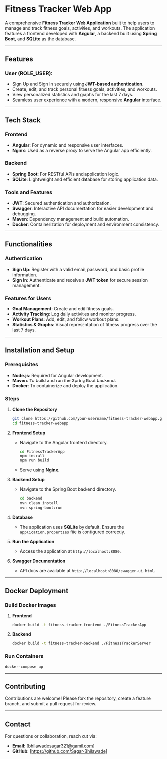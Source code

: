 # Fitness Tracker Web App

A comprehensive **Fitness Tracker Web Application** built to help users to manage and track fitness goals, activities, and workouts. The application features a frontend developed with **Angular**, a backend built using **Spring Boot**, and **SQLite** as the database. 

---

## Features

### User (ROLE_USER):
   - Sign Up and Sign In securely using **JWT-based authentication**.
   - Create, edit, and track personal fitness goals, activities, and workouts.
   - View personalized statistics and graphs for the last 7 days.
   - Seamless user experience with a modern, responsive **Angular** interface.

---

## Tech Stack

### Frontend
- **Angular**: For dynamic and responsive user interfaces.
- **Nginx**: Used as a reverse proxy to serve the Angular app efficiently.

### Backend
- **Spring Boot**: For RESTful APIs and application logic.
- **SQLite**: Lightweight and efficient database for storing application data.

### Tools and Features
- **JWT**: Secured authentication and authorization.
- **Swagger**: Interactive API documentation for easier development and debugging.
- **Maven**: Dependency management and build automation.
- **Docker**: Containerization for deployment and environment consistency.

---

## Functionalities

### Authentication
- **Sign Up**: Register with a valid email, password, and basic profile information.
- **Sign In**: Authenticate and receive a **JWT token** for secure session management.

### Features for Users
- **Goal Management**: Create and edit fitness goals.
- **Activity Tracking**: Log daily activities and monitor progress.
- **Workout Plans**: Add, edit, and follow workout plans.
- **Statistics & Graphs**: Visual representation of fitness progress over the last 7 days.

---

## Installation and Setup

### Prerequisites
- **Node.js**: Required for Angular development.
- **Maven**: To build and run the Spring Boot backend.
- **Docker**: To containerize and deploy the application.

### Steps
1. **Clone the Repository**
   ```bash
   git clone https://github.com/your-username/fitness-tracker-webapp.git
   cd fitness-tracker-webapp
   ```

2. **Frontend Setup**
   - Navigate to the Angular frontend directory.
     ```bash
     cd FitnessTrackerApp
     npm install
     npm run build
     ```
   - Serve using **Nginx**.

3. **Backend Setup**
   - Navigate to the Spring Boot backend directory.
     ```bash
     cd backend
     mvn clean install
     mvn spring-boot:run
     ```

4. **Database**
   - The application uses **SQLite** by default. Ensure the `application.properties` file is configured correctly.

5. **Run the Application**
   - Access the application at `http://localhost:8080`.

6. **Swagger Documentation**
   - API docs are available at `http://localhost:8080/swagger-ui.html`.

---

## Docker Deployment

### Build Docker Images
1. **Frontend**
   ```bash
   docker build -t fitness-tracker-frontend ./FitnessTrackerApp
   ```

2. **Backend**
   ```bash
   docker build -t fitness-tracker-backend ./FitnessTrackerServer
   ```

### Run Containers
```bash
docker-compose up
```

---


## Contributing
Contributions are welcome! Please fork the repository, create a feature branch, and submit a pull request for review.

---



## Contact
For questions or collaboration, reach out via:
- **Email**: [bhilawadesagar321@gamil.com]
- **GitHub**: [https://github.com/Sagar-Bhilawade]
